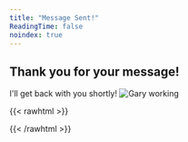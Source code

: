 ```yaml
---
title: "Message Sent!"
ReadingTime: false
noindex: true
---
```


## Thank you for your message!
I'll get back with you shortly!
![Gary working](/images/writing.jpg)

{{< rawhtml >}}
<script>
    setTimeout(function() {
        window.location.href = '/';
    }, 5000);
</script>
{{< /rawhtml >}}
